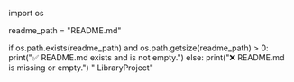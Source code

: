 import os

readme_path = "README.md"

if os.path.exists(readme_path) and os.path.getsize(readme_path) > 0:
    print("✅ README.md exists and is not empty.")
else:
    print("❌ README.md is missing or empty.")
" LibraryProject" 

